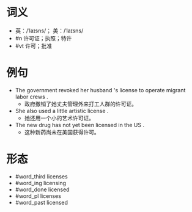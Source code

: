 # 词义
- 英：/ˈlaɪsns/； 美：/ˈlaɪsns/
- #n 许可证；执照；特许
- #vt 许可；批准
# 例句
- The government revoked her husband 's license to operate migrant labor crews .
	- 政府撤销了她丈夫管理外来打工人群的许可证。
- She also used a little artistic license .
	- 她还用一个小的艺术许可证。
- The new drug has not yet been licensed in the US .
	- 这种新药尚未在美国获得许可。
# 形态
- #word_third licenses
- #word_ing licensing
- #word_done licensed
- #word_pl licenses
- #word_past licensed
